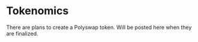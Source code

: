 # Tokenomics

There are plans to create a Polyswap token. Will be posted here when they are finalized.

